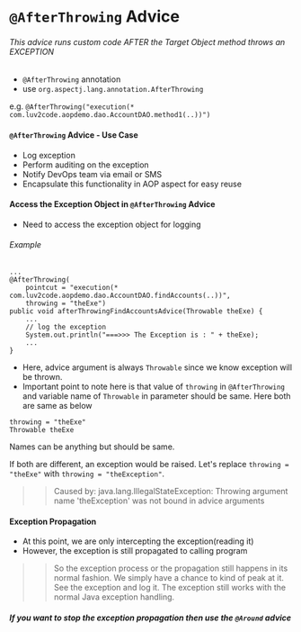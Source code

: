 # `@AfterThrowing` Advice

###### This advice runs custom code AFTER the Target Object method throws an EXCEPTION
* `@AfterThrowing` annotation
* use `org.aspectj.lang.annotation.AfterThrowing`

e.g. `@AfterThrowing("execution(* com.luv2code.aopdemo.dao.AccountDAO.method1(..))")`

#### `@AfterThrowing` Advice - Use Case
* Log exception
* Perform auditing on the exception
* Notify DevOps team via email or SMS
* Encapsulate this functionality in AOP aspect for easy reuse
    
#### Access the Exception Object in `@AfterThrowing` Advice
* Need to access the exception object for logging
    
###### Example

~~~
...
@AfterThrowing(
	pointcut = "execution(* com.luv2code.aopdemo.dao.AccountDAO.findAccounts(..))",
	throwing = "theExe")
public void afterThrowingFindAccountsAdvice(Throwable theExe) {
	...
	// log the exception
	System.out.println("===>>> The Exception is : " + theExe);
	...
}
~~~

* Here, advice argument is always `Throwable` since we know exception will be thrown.
* Important point to note here is that value of `throwing` in `@AfterThrowing` and variable name of `Throwable` in parameter should be same. Here both are same as below

~~~
throwing = "theExe"
Throwable theExe
~~~
Names can be anything but should be same.

If both are different, an exception would be raised. Let's replace `throwing = "theExe"` with `throwing = "theException"`.
>>Caused by: java.lang.IllegalStateException: Throwing argument name 'theException' was not bound in advice arguments

#### Exception Propagation
* At this point, we are only intercepting the exception(reading it)
* However, the exception is still propagated to calling program

>> So the exception process or the propagation still happens in its normal fashion. We simply have a chance to kind of peak at it. See the exception and log it. The exception still works with the normal Java exception handling.

##### *If you want to stop the exception propagation then use the* `@Around` *advice*